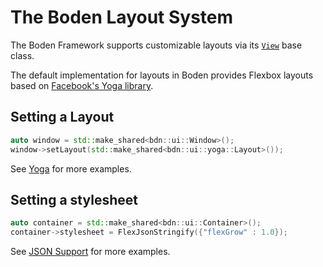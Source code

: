 # The Boden Layout System

The Boden Framework supports customizable layouts via its [`View`](../../reference/ui/view.md) base class.

The default implementation for layouts in Boden provides Flexbox layouts based on [Facebook's Yoga library](https://github.com/facebook/yoga).

## Setting a Layout

```C++
auto window = std::make_shared<bdn::ui::Window>();
window->setLayout(std::make_shared<bdn::ui::yoga::Layout>());
```

See [Yoga](yoga.md) for more examples.

## Setting a stylesheet

```C++
auto container = std::make_shared<bdn::ui::Container>();
container->stylesheet = FlexJsonStringify({"flexGrow" : 1.0});
```

See [JSON Support](json.md) for more examples.
